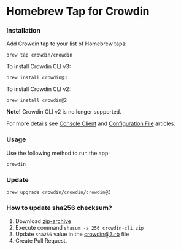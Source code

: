 # Homebrew Tap for Crowdin

### Installation

Add Crowdin tap to your list of Homebrew taps:

```console
brew tap crowdin/crowdin
```

To install Crowdin CLI v3:

```console
brew install crowdin@3
```

To install Crowdin CLI v2:

```console
brew install crowdin@2
```

**Note!** Crowdin CLI v2 is no longer supported.

For more details see [Console Client](https://support.crowdin.com/cli-tool-v3/) and [Configuration File](https://support.crowdin.com/configuration-file-v3/) articles.

### Usage

Use the following method to run the app:

```console
crowdin
```

### Update

```console
brew upgrade crowdin/crowdin/crowdin@3
```


### How to update sha256 checksum?

1. Download [zip-archive](https://downloads.crowdin.com/cli/v3/crowdin-cli.zip)
2. Execute command `shasum -a 256 crowdin-cli.zip`
3. Update `sha256` value in the [crowdin@3.rb](https://github.com/crowdin/homebrew-crowdin/blob/master/Formula/crowdin%403.rb) file
4. Create Pull Request.
